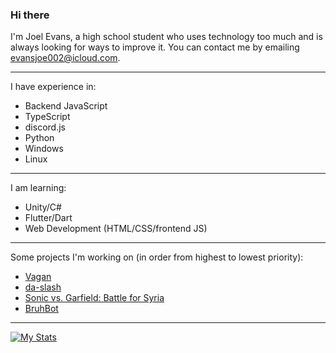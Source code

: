 ### Hi there 
I'm Joel Evans, a high school student who uses technology too much and is always looking for ways to improve it.
You can contact me by emailing evansjoe002@icloud.com.

---

I have experience in:
 - Backend JavaScript
 - TypeScript
 - discord.js
 - Python
 - Windows 
 - Linux

---

I am learning:
 - Unity/C#
 - Flutter/Dart
 - Web Development (HTML/CSS/frontend JS)

---

Some projects I'm working on (in order from highest to lowest priority):
 - [Vagan](https://github.com/JuhJuhButts/Vagan)
 - [da-slash](https://github.com/JuhJuhButts/da-slash)
 - [Sonic vs. Garfield: Battle for Syria](https://github.com/JuhJuhButts/Sonic-vs.-Garfield-Battle-for-Syria)
 - [BruhBot](https://github.com/JuhJuhButts/BruhBot)

---

[![My Stats](https://github-readme-stats.vercel.app/api?username=JuhJuhButts&count_private=true&show_icons=true&theme=radical)](https://github.com/anuraghazra/github-readme-stats)
